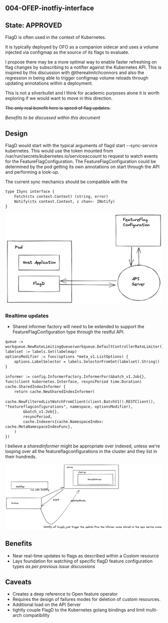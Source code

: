 ## 004-OFEP-inotfiy-interface

## State: APPROVED

FlagD is often used in the context of Kubernetes.

It is typically deployed by OFO as a companion sidecar and uses a volume injected via configmap as the source of its flags to evaluate.

I propose there may be a more optimal way to enable faster refreshing on flag changes by subscribing to a notifier against the Kubernetes API. This is inspired by this discussion with @therealmitchconnors and also the regression in being able to trigger configmap volume reloads through updating annotations within a deployment.

This is not a silverbullet and I think for academic purposes alone it is worth exploring if we would want to move in this direction.

~~The only real benefit here is speed of flag updates.~~

_Benefits to be discussed within this document_

## Design

FlagD would start with the typical arguments of flagd start --sync-service kubernetes.
This would use the token mounted from /var/run/secrets/kubernetes.io/serviceaccount to request to watch events for the FeatureFlagConfiguration. The FeatureFlagConfiguration could be determined by the pod getting its own annotations on start through the API and performing a look-up.


The current sync mechanics should be compatible with the 
```
type ISync interface {
	Fetch(ctx context.Context) (string, error)
	Notify(ctx context.Context, c chan<- INotify)
}
```



<img src="images/004-01.png" width="650px;">

### Realtime updates
- Shared informer factory will need to be extended to support the FeatureFlagConfiguration type through the restful API.
```
queue := workqueue.NewRateLimitingQueue(workqueue.DefaultControllerRateLimiter())
labelset := labels.Set(labelmap)
optionsModifier := func(options *meta_v1.ListOptions) {
    options.LabelSelector = labels.SelectorFromSet(labelset).String()
}

informer := config.InformerFactory.InformerFor(&batch_v1.Job{}, func(client kubernetes.Interface, resyncPeriod time.Duration) cache.SharedIndexInformer {
    return cache.NewSharedIndexInformer(
        cache.NewFilteredListWatchFromClient(client.BatchV1().RESTClient(), "featureflagconfigurations", namespace, optionsModifier),
        &batch_v1.Job{},
        resyncPeriod,
        cache.Indexers{cache.NamespaceIndex: cache.MetaNamespaceIndexFunc},
    )
})
```

I believe a _sharedinformer_ might be appropriate over indexed, unless we're looping over all the featureflagconfigurations in the cluster and they list in their hundreds.

<img src="images/004-02.png" width="850px;">


## Benefits

- Near real-time updates to flags as described within a Custom resource
- Lays foundation for watching of specific flagD feature configuration types _as per previous issue discussions_

## Caveats
- Creates a deep reference to Open feature operator
- Requires the design of failures modes for deletion of custom resources.
- Additional load on the API Server
- tightly couple FlagD to the Kubernetes golang bindings and limit multi-arch compatibility
